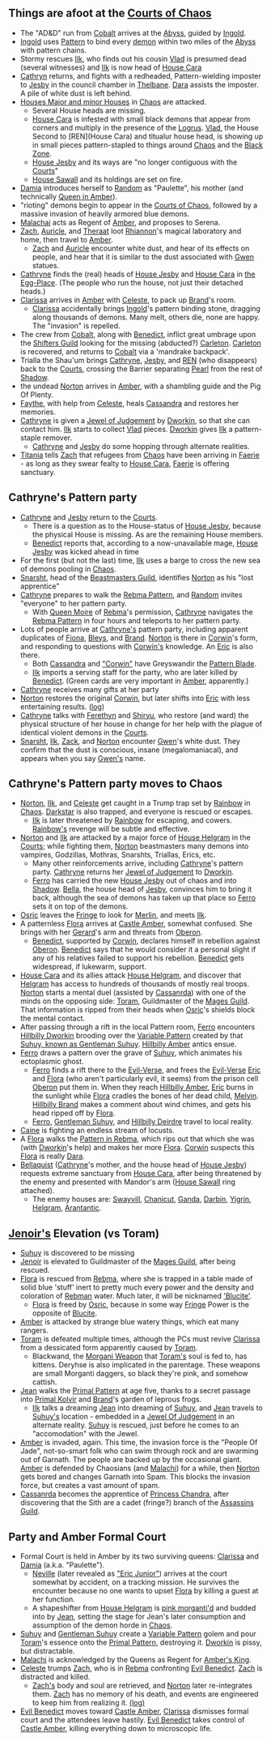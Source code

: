 ## Things are afoot at the [Courts of Chaos](CourtsOfChaos)
 + The "AD&D" run from [Cobalt](CobaltPromontory) arrives at the [Abyss](TheAbyss), guided by [Ingold](IngoldOfBenedict).
 + [Ingold](IngoldOfBenedict) uses [Pattern](PrimalPattern) to bind every [demon](ChaosDemon) within two miles of the [Abyss](TheAbyss) with pattern chains.
 + Stormy rescues [Ilk](IlkandacianOfCara), who finds out his cousin [Vlad](HouseCara) is presumed dead (several witnesses) and [Ilk](IlkandacianOfCara) is now head of [House Cara](HouseCara)
 + [Cathryn](CathrynOfJesby) returns, and fights with a redheaded, Pattern-wielding imposter to [Jesby](ChaosHouses) in the council chamber in [Thelbane](CastleThelbane). [Dara](DaraOfOfOfBenedict) assists the imposter.  A pile of white dust is left behind.
 + [Houses Major and minor Houses](ChaosHouses) in [Chaos](CourtsOfChaos) are attacked.
   + Several House heads are missing.
   + [House Cara](HouseCara) is infested with small black demons that appear from corners and multiply in the presence of the [Logrus](TheLogrus).  [Vlad](HouseCara), the House Second to [REN](House Cara) and titualur house head, is showing up in small pieces pattern-stapled to things around [Chaos](CourtsOfChaos) and the [Black Zone](BlackZone).
   + [House Jesby](ChaosHouses#jesby) and its ways are "no longer contiguous with the [Courts](CourtsOfChaos)"
   + [House Sawall](HouseSawall) and its holdings are set on fire.
 + [Damia](CobalteanRoyalFamily#damiana) introduces herself to [Random](RandomOfOberon) as "Paulette", his mother (and technically [Queen in Amber](KingOfAmber)).
 + "rioting" demons begin to appear in the [Courts of Chaos](CourtsOfChaos), followed by a massive invasion of heavily armored blue demons.
 + [Malachai](MalachaiOfCorwin) acts as Regent of [Amber](KolvirPromontory#shadowkolvir), and proposes to Serena.
 + [Zach](ZachariasOfJulian), [Auricle](AuricleOfTir), and [Theraat](TheraatOfVale) loot [Rhiannon](RhiannonOfFiona)'s magical laboratory and home, then travel to [Amber](KolvirPromontory#shadowkolvir).
   + [Zach](ZachariasOfJulian) and [Auricle](AuricleOfTir) encounter white dust, and hear of its effects on people, and hear that it is similar to the dust associated with [Gwen](GwenOfDworkin) statues.
 + [Cathryne](CathryneOfRandom) finds the (real) heads of [House Jesby](ChaosHouses) and [House Cara](HouseCara) in [the Egg-Place](EggPromontory).  (The people who run the house, not just their detached heads.)
 + [Clarissa](ClarissaOfDarkover) arrives in [Amber](KolvirPromontory#shadowkolvir) with [Celeste](CelesteOfBleys), to pack up [Brand](BrandOfOberon)'s room.
   + [Clarissa](ClarissaOfDarkover) accidentally brings [Ingold](IngoldOfBenedict)'s pattern binding stone, dragging along thousands of demons.  Many melt, others die, none are happy. The "invasion" is repelled.
 + The crew from [Cobalt](CobaltPromontory), along with [Benedict](BenedictOfOberon), inflict great umbrage upon the [Shifters Guild](ChaosGuilds#shifters) looking for the missing (abducted?) [Carleton](CobalteanRoyalFamily$carleton).  [Carleton](CobalteanRoyalFamily#carleton) is recovered, and returns to [Cobalt](CobaltPromontory) via a 'mandrake backpack'.
 + Trialla the Shau'um brings [Cathryne](CathryneOfRandom), [Jesby](BellahquistOfJesby), and [REN](HouseCara) (who disappears) back to the [Courts](CourtsOfChaos), crossing the Barrier separating [Pearl](CorwinPromontory) from the rest of [Shadow](ShadowPlaces).
 + the undead [Norton](NortonOfBeastmasters) arrives in [Amber](KolvirPromontory#shadowkolvir), with a shambling guide and the Pig Of Plenty.
 + [Faythe](FaytheOfCeleste), with help from [Celeste](CelesteOfBleys), heals [Cassandra](CassandraOfCorwin) and restores her memories.
 + [Cathryne](CathryneOfRandom) is given a [Jewel of Judgement](JewelOfJudgement) by [Dworkin](DworkinOfAmber), so that she can contact him.  [Ilk](IlkandacianOfCara) starts to collect [Vlad](HouseCara) pieces.  [Dworkin](DworkinOfAmmber) gives [Ilk](IlkandacianOfCara) a pattern-staple remover.
   + [Cathryne](CatherineOfRandom) and [Jesby](BellahquistOfJesby) do some hopping through alternate realities.
 + [Titania](TitaniaOfFaerie) tells [Zach](ZachariasOfJulian) that refugees from [Chaos](CourtsOfChaos) have been arriving in [Faerie](TitaniaOfFaerie) - as long as they swear fealty to [House Cara](HouseCara), [Faerie](TitaniaOfFaerie) is offering sanctuary.

## Cathryne's Pattern party
 + [Cathryne](CathryneOfRandom) and [Jesby](BellahquistOfJesby) return to the [Courts](CourtsOfChaos).
   + There is a question as to the House-status of [House Jesby](ChaosHouses#jesby), because the physical House is missing.  As are the remaining House members.
   + [Benedict](BenedictOfOberon) reports that, according to a now-unavailable mage, [House Jesby](ChaosHouses#jesby) was kicked ahead in time
 + For the first (but not the last) time, [Ilk](IlkandacianOfCara) uses a barge to cross the new sea of demons pooling in [Chaos](CourtsOfChaos).
 + [Snarsht](SnarshtOfBeastmasters), head of the [Beastmasters Guild](BeastmastersGuild), identifies [Norton](NortonOfBeastmasters) as his "lost apprentice"
 + [Cathryne](CathryneOfRandom) prepares to walk the [Rebma Pattern](RembaPattern), and [Random](RandomOfOberon) invites "everyone" to her pattern party.
   + With [Queen Moire](MoireOfRebma) of [Rebma](KolvirPromontory#rebma)'s permission, [Cathryne](CathryneOfRandom) navigates the [Rebma Pattern](RebmaPattern) in four hours and teleports to her pattern party.
 + Lots of people arrive at [Cathryne's](CatheryneOfRandom) pattern party, including apparent duplicates of [Fiona](FionaOfOberon), [Bleys](BleysOfOberon), and [Brand](BrandOfOberon). [Norton](NortonOfBeastmasters) is there in [Corwin](CorwinOfOberon)'s form, and responding to questions with [Corwin's](CorwinOfOberon) knowledge.  An [Eric](EricOfOberon) is also there.
   + Both [Cassandra](CassandraOfCorwin) and ["Corwin"](NortonOfBeastmasters) have Greyswandir the [Pattern Blade](PatternBlade).
   + [Ilk](IlkandacianOfCara) imports a serving staff for the party, who are later killed by [Benedict](BenedictOfOberon). (Green cards are very important in [Amber](KolvirPromontory#shadowkolvir), apparently.)
 + [Cathryne](CathryneOfRandom) receives many gifts at her party
 + [Norton](NortonOfBeastmasters) restores the original [Corwin](CorwinOfOberon), but later shifts into [Eric](EricOfOberon) with less entertaining results. (<a href="http://www.haven.org/~dskern/www/amber/log970701.txt">log</a>)
 + [Cathryne](CatheryneOfRandom) talks with [Ferethyn](RealmsMageFerethyn) and [Shiryu](RealmsMasterShiryu), who restore (and ward) the physical structure of her house in change for her help with the plague of identical violent demons in the [Courts](CourtsOfChaos).
 + [Snarsht](SnarshtOfBeastmasters), [Ilk](IlkandacianOfCara), [Zack](ZachariasOfJulian), and [Norton](NortonOfBeastmasters) encounter [Gwen](GwenOfDworkin)'s white dust.  They confirm that the dust is conscious, insane (megalomaniacal), and appears when you say [Gwen's](GwenOfDworkin) name.

## Cathryne's Pattern party moves to Chaos
 + [Norton](NortonOfBeastmasters), [Ilk](IlkandacianOfCara), and [Celeste](CelesteOfBleys) get caught in a Trump trap set by [Rainbow](RainbowOfDancers) in [Chaos](CourtsOfChaos).  [Darkstar](DarkStar) is also trapped, and everyone is rescued or escapes.
   + [Ilk](IlkandacianOfCara) is later threatened by [Rainbow](RainbowOfDancers) for escaping, and cowers. [Rainbow's](RainbowOfDancers) revenge will be subtle and effective.
 + [Norton](NortonOfBeastmasters) and [Ilk](IlkandacianOfCara) are attacked by a major force of [House Helgram](HouseHelgram) in the [Courts](CourtsOfChaos); while fighting them, [Norton](NortonOfBeastmasters) beastmasters many demons into vampires, Godzillas, Mothras, Snarshts, Triallas, Erics, etc.
   + Many other reinforcements arrive, including [Cathryne](CathryneOfRandom)'s pattern party. [Cathryne](CatheryneOfRandom) returns her [Jewel of Judgement](JewelOfJudgement) to [Dworkin](DworkinOfAmber).
   + [Ferro](FerroOfDworkin) has carried the new [House Jesby](ChaosHouses#jesby) out of chaos and into [Shadow](ShadowPlaces).  [Bella](BellahquistOfJesby), the house head of [Jesby](ChaosHouses#jesby), convinces him to bring it back, although the sea of demons has taken up that place so [Ferro](FerroOfDworkin) sets it on top of the demons.
 + [Osric](OsricOfChanicut) leaves the [Fringe](PowersBalancesAndOpposites) to look for [Merlin](MerlinOfCorwin), and meets [Ilk](IlkandacianOfCara).
 + A patternless [Flora](FlorimelOfOberon) arrives at [Castle Amber](KolvirPromontory#castleamber), somewhat confused.  She brings with her [Gerard](GerardOfOberon)'s arm and threats from [Oberon](OberonOfDworkin).
   + [Benedict](BenedictOfOberon), supported by [Corwin](CorwinOfOberon), declares himself in rebellion against [Oberon](OberonOfDworkin).  [Benedict](BenedictOfOberon) says that he would consider it a personal slight if any of his relatives failed to support his rebellion. [Benedict](BenedictOfOberon) gets widespread, if lukewarm, support.
 + [House Cara](HouseCara) and its allies attack [House Helgram](HouseHelgram), and discover that [Helgram](HouseHelgram) has access to hundreds of thousands of mostly real troops.  [Norton](NortonOfBeastmasters) starts a mental duel (assisted by [Cassanrda](CassandraOfCorwin)) with one of the minds on the opposing side:  [Toram](ToramOfMages), Guildmaster of the [Mages Guild](ChaosGuilds).  That information is ripped from their heads when [Osric](OsricOfChanicut)'s shields block the mental contact.
 + After passing through a rift in the local Pattern room, [Ferro](FerroOfDworkin) encounters [Hillbilly Dworkin](HillbillyDworkin) brooding over the [Variable Pattern](VariablePattern) created by that [Suhuy, known as Gentleman Suhuy](GentlemanSuhuy).  [Hillbilly Amber](HillbillyAmber) antics ensue. 
 + [Ferro](FerroOfDworkin) draws a pattern over the grave of [Suhuy](GentlemanSuhuy), which animates his ectoplasmic ghost.
   + [Ferro](FerroOfDworkin) finds a rift there to the [Evil-Verse](EvilAmber), and frees the [Evil-Verse](EvilAmber) [Eric](EvilEric) and [Flora](EvilFlora) (who aren't particularly evil, it seems) from the prison cell [Oberon](EvilOberon) put them in.  When they reach [Hillbilly Amber](HillbillyAmber), [Eric](EvilEric) burns in the sunlight while [Flora](EvilFlora) cradles the bones of her dead child, [Melvin](EvilMelvin).  [Hillbilly Brand](HillbillyBrand) makes a comment about wind chimes, and gets his head ripped off by [Flora](EvilFlora).
   + [Ferro](FerroOfDworkin), [Gentleman Suhuy](GentlemanSuhuy), and [Hillbilly Deirdre](HillbillyDeirdre) travel to local reality.
 + [Caine](CaineOfOberon) is fighting an endless stream of locusts.
 + A [Flora](FlorimelOfOberon) walks the [Pattern in Rebma](RebmaPattern), which rips out that which she was (with [Dworkin](DwrokinOfAmber)'s help) and makes her more [Flora](FlorimelOfOberon). [Corwin](CorwinOfOberon) suspects this [Flora](FlorimelOfOberon) is really [Dara](DaraOfOfOfBenedict).
 + [Bellaquist](BellahquistOfJesby) ([Cathryne](CathryneOfRandom)'s mother, and the house head of [House Jesby](ChaosHouses#jesby)) requests extreme sanctuary from [House Cara](HouseCara), after being threatened by the enemy and presented with Mandor's arm ([House Sawall](HouseSawall) ring attached).
   + The enemy houses are:  [Swayvill](HouseSwayvill), [Chanicut](HouseChanicut), [Ganda](HouseGanda), [Darbin](HouseDarbin), [Yigrin](HouseYigrin), [Helgram](HouseHelgram), [Arantantic](HouseArantantic).

## [Jenoir's](JenoirOfMages) Elevation (vs Toram)
 + [Suhuy](LogrusMasterSuhuy) is discovered to be missing
 + [Jenoir](JenoirOfMages) is elevated to Guildmaster of the [Mages Guild](ChaosGuilds), after being rescued.
 + [Flora](FlorimelOfOberon) is rescued from [Rebma](KolvirPromontory#rebma), where she is trapped in a table made of solid blue 'stuff' inert to pretty much every power and the density and coloration of [Rebman](KolvirPromontory#rebma) water.  Much later, it will be nicknamed ['Blucite'](PowersBalancesAndOpposites).
   + [Flora](FlorimelOfOberon) is freed by [Osric](OsiricOfChanicut), because in some way [Fringe](PowersBalancesAndOpposites) Power is the opposite of [Blucite](PowersBalancesAndOpposites).
 + [Amber](KolvirPromontory#castleamber) is attacked by strange blue watery things, which eat many rangers.
 + [Toram](ToramOfMages) is defeated multiple times, although the PCs must revive [Clarissa](ClarissaOfDarkover) from a dessicated form apparently caused by [Toram](ToramOfMages).
   + Blackwand, the [Morgani Weapon](MorgantiWeapon) that [Toram's](ToramOfMages) soul is fed to, has kittens.  Deryhse is also implicated in the parentage.  These weapons are small Morganti daggers, so black they're pink, and somehow cattish.
 + [Jean](JeanOfFlorimel) walks the [Primal Pattern](PrimalPattern) at age five, thanks to a secret passage into [Primal Kolvir](KolvirPromontory#primalkolvir) and [Brand](BrandOfOberon)'s garden of leprous frogs.
   + [Ilk](IlkandacianOfCara) talks a dreaming [Jean](JeanOfFlorimel) into dreaming of [Suhuy](LogrusMasterSuhuy), and [Jean](JeanOfFlorimel) travels to [Suhuy's](LogrusMasterSuhuy) location - embedded in a [Jewel Of Judgement](JewelOfJudgement) in an alternate reality.  [Suhuy](LogrusMasterSuhuy) is rescued, just before he comes to an "accomodation" with the Jewel.
 + [Amber](KolvirPromontory#shadowkolvir) is invaded, again.  This time, the invasion force is the "People Of Jade", not-so-smart folk who can swim through rock and are swarming out of Garnath.  The people are backed up by the occasional giant.  [Amber](KolvirPromontory#shadowkolvir) is defended by Chaosians (and [Malachi](MalachiOfCorwin)) for a while, then [Norton](NortonOfBeastmasters) gets bored and changes Garnath into Spam.  This blocks the invasion force, but creates a vast amount of spam.
 + [Cassanrda](CassandraOfCorwin) becomes the apprentice of [Princess Chandra](PrincessChandraOfAssassins), after discovering that the Sith are a cadet (fringe?) branch of the [Assassins Guild](AssassinsGuild).

## Party and Amber Formal Court
 + Formal Court is held in Amber by its two surviving queens:  [Clarissa](ClarissaOfDarkover) and [Damia](CobalteanRoyalFamily#damiana) (a.k.a. "Paulette").
   + [Neville](NevilleOfEric) (later revealed as ["Eric Junior"](NevilleOfEric)) arrives at the court somewhat by accident, on a tracking mission.  He survives the encounter because no one wants to upset [Flora](FlorimelOfOberon) by killing a guest at her function.
   + A shapeshifter from [House Helgram](HouseHelgram) is [pink morganti'd](MorgantiWeapon) and budded into by [Jean](JeanOfFlorimel), setting the stage for Jean's later consumption and assumption of the demon horde in [Chaos](CourtsOfChaos).
 + [Suhuy](LogrusMasterSuhuy) and [Gentleman Suhuy](GentlemanSuhuy) create a [Variable Pattern](VariablePattern) golem and pour [Toram](ToramOfMages)'s essence onto the [Primal Pattern](PrimalPattern), destroying it.  [Dworkin](DworkinOfAmber) is pissy, but distractable.
 + [Malachi](MalachiOfCorwin) is acknowledged by the Queens as Regent for [Amber's King](KingOfAmber).
 + [Celeste](CelesteOfBleys) trumps [Zach](ZachariasOfJulian), who is in [Rebma](KolvirPromontory#rebma) confronting [Evil Benedict](EvilBenedict).  [Zach](ZachariasOfJulian) is distracted and killed.
   + [Zach's](ZachariasOfJulian) body and soul are retrieved, and [Norton](NortonOfBeastmasters) later re-integrates them.  [Zach](ZacharaiasOfJulian) has no memory of his death, and events are engineered to keep him from realizing it. <a href="http://www2.primushost.com/~dskern/amber/log980825.html">(log)</a>
 + [Evil Benedict](EvilBenedict) moves toward [Castle Amber](KolvirPromontory#castleamber), [Clarissa](ClarissaOfDarkover) dismisses formal court and the attendees leave hastily.  [Evil Benedict](EvilBenedict) takes control of [Castle Amber](KolvirPromontory#castleamber), killing everything down to microscopic life.
